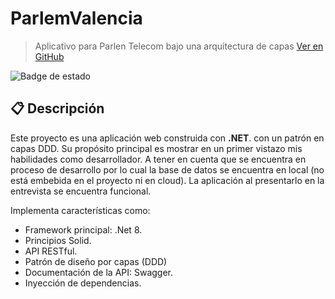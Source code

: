 # ParlemValencia
 >Aplicativo para Parlen Telecom bajo una arquitectura de capas [Ver en GitHub](https://github.com/Siktok/ParlemValencia)

![Badge de estado](https://img.shields.io/badge/estado-en%20acabado-green)

## 📋 Descripción

Este proyecto es una aplicación web construida con **.NET**. con un patrón en capas DDD. Su propósito principal es mostrar en un primer vistazo mis habilidades como desarrollador. A tener en cuenta que se encuentra en proceso de desarrollo por lo cual la base de datos se encuentra en local (no está embebida en el proyecto ni en cloud). La aplicación al presentarlo en la entrevista se encuentra funcional.

Implementa características como:
- Framework principal: .Net 8.
- Principios Solid.
- API RESTful.
- Patrón de diseño por capas (DDD)
- Documentación de la API: Swagger.
- Inyección de dependencias.
